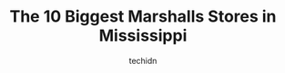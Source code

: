 ---
layout: ampstory
image: https://i0.wp.com/www.depkes.org/wp-content/uploads/2023/06/marshalls-0-in-mississippi-1685968659.jpeg?resize=640,853
author: techidn
featured: false
description: Discover the impressive array of Marshalls options in Mississippi, where you can find 10 of the largest Marshalls establishments in the area. From renowned classics to hidden gems, Mississip
title: The 10 Biggest Marshalls Stores in Mississippi
cover:
   title: The 10 Biggest Marshalls Stores in Mississippi
   subtitle: Rickpate
   background: https://www.depkes.org/wp-content/uploads/2023/06/marshalls-0-in-mississippi-1685968659.jpeg

pages: 
 - layout: thirds
   top: <h1>#1 Marshalls</h1>
   bottom: "<p>I LOVE shopping the food section here! Always neat and exotic mixes and packaged items. Items go fast and are replaced fast, so check it out often. Heres my latest haul</p>"
   background: https://www.depkes.org/wp-content/uploads/2023/06/marshalls-1-in-mississippi-1685968659.jpeg
   backgroundblur: true
 - layout: thirds
   top: <h1>#2 Marshalls</h1>
   bottom: "<p>7660 Polo Grounds Blvd, Memphis, TN 38125, United States</p>"
   background: https://www.depkes.org/wp-content/uploads/2023/06/marshalls-2-in-mississippi-1685968659.jpeg
   cta:
      link: https://www.depkes.org/blog/the-10-biggest-marshalls-stores-in-mississippi/
      text: The 10 Biggest Marshalls Stores in Mississippi
 - layout: thirds
   top: <h1>#3 Marshalls</h1>
   bottom: "<p>500 Merchants Dr, Oxford, MS 38655, United States</p>"
   background: https://www.depkes.org/wp-content/uploads/2023/06/marshalls-3-in-mississippi-1685968660.jpeg
   cta:
      link: https://www.depkes.org/blog/the-10-biggest-marshalls-stores-in-mississippi/
      text: The 10 Biggest Marshalls Stores in Mississippi
 - layout: thirds
   top: <h1>#4 Marshalls</h1>
   bottom: "<p>175 Grandview Blvd Suite 200, Madison, MS 39110, United States</p>"
   background: https://images.unsplash.com/photo-1534312527009-56c7016453e6?ixlib=rb-4.0.3&ixid=MnwxMjA3fDB8MHxwaG90by1wYWdlfHx8fGVufDB8fHx8&auto=format&fit=crop&w=640&h=853&q=80
   cta:
      link: https://www.depkes.org/blog/the-10-biggest-marshalls-stores-in-mississippi/
      text: The 10 Biggest Marshalls Stores in Mississippi
 - layout: thirds
   top: <h1>#5 Marshalls</h1>
   bottom: "<p>133 Edgewood Dr, McComb, MS 39648, United States</p>"
   background: https://images.unsplash.com/photo-1615749413727-825b59a857b5?ixlib=rb-4.0.3&ixid=MnwxMjA3fDB8MHxwaG90by1wYWdlfHx8fGVufDB8fHx8&auto=format&fit=crop&w=640&h=853&q=80
   cta:
      link: https://www.depkes.org/blog/the-10-biggest-marshalls-stores-in-mississippi/
      text: The 10 Biggest Marshalls Stores in Mississippi
 - layout: thirds
   top: <h1>#6 Marshalls</h1>
   bottom: "<p>1827 S Harper Rd, Corinth, MS 38834, United States</p>"
   background: https://images.unsplash.com/photo-1597773150796-e5c14ebecbf5?ixlib=rb-4.0.3&ixid=MnwxMjA3fDB8MHxwaG90by1wYWdlfHx8fGVufDB8fHx8&auto=format&fit=crop&w=640&h=853&q=80
   cta:
      link: https://www.depkes.org/blog/the-10-biggest-marshalls-stores-in-mississippi/
      text: The 10 Biggest Marshalls Stores in Mississippi
 - layout: thirds
   top: <h1>#7 Marshalls Music & Book Store</h1>
   bottom: "<p>618 N Farish St, Jackson, MS 39202, United States</p>"
   background: https://images.unsplash.com/photo-1567360425618-1594206637d2?ixlib=rb-4.0.3&ixid=MnwxMjA3fDB8MHxwaG90by1wYWdlfHx8fGVufDB8fHx8&auto=format&fit=crop&w=640&h=853&q=80
   cta:
      link: https://www.depkes.org/blog/the-10-biggest-marshalls-stores-in-mississippi/
      text: The 10 Biggest Marshalls Stores in Mississippi
 - layout: thirds
   middle: Continue reading...
   background: https://images.unsplash.com/photo-1618005182384-a83a8bd57fbe?ixlib=rb-4.0.3&ixid=MnwxMjA3fDB8MHxwaG90by1wYWdlfHx8fGVufDB8fHx8&auto=format&fit=crop&w=640&h=853&q=80
   cta:
      link: https://www.depkes.org/blog/the-10-biggest-marshalls-stores-in-mississippi/
      text: The 10 Biggest Marshalls Stores in Mississippi
      
---
